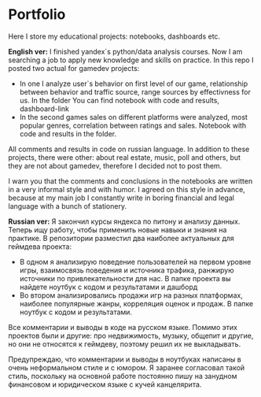 # Portfolio
Here I store my educational projects: notebooks, dashboards etc. 

**English ver:**
I finished yandex`s python/data analysis courses. Now I am searching a job to apply new knowledge and skills on practice. In this repo I posted two actual for gamedev projects:
- In one I analyze user`s behavior on first level of our game, relationship between behavior and traffic source, range sources by effectivness for us. In the folder You can find notebook with code and results, dashboard-link
- In the second games sales on different platforms were analyzed, most popular genres, correlation between ratings and sales. Notebook with code and results in the folder.

All comments and results in code on russian language.  In addition to these projects, there were other: about real estate, music, poll and others, but they are not about gamedev, therefore I decided not to post them.

I warn you that the comments and conclusions in the notebooks are written in a very informal style and with humor. I agreed on this style in advance, because at my main job I constantly write in boring financial and legal language with a bunch of stationery.

**Russian ver:**
Я закончил курсы яндекса по питону и анализу данных. Теперь ищу работу, чтобы применить новые навыки и знания на практике. В репозитории разместил два наиболее актуальных для геймдева проекта: 
- В одном я анализирую поведение пользователей на первом уровне игры, взаимосвязь поведения и источника трафика, ранжирую источники по привлекательности для нас. В папке проекта вы найдете ноутбук с кодом и результатами и дашборд
- Во втором анализировались продажи игр на разных платформах, наиболее популярные жанры, корреляция оценок и продаж. В папке ноутбук с кодом и результатами.

Все комментарии и выводы в коде на русском языке. Помимо этих проектов были и другие: про недвижимость, музыку, общепит и другие, но они не относятся к геймдеву, поэтому решил их не выкладывать.

Предупреждаю, что комментарии и выводы в ноутбуках написаны в очень неформальном стиле и с юмором. Я заранее согласовал такой стиль, поскольку на основной работе постоянно пишу на занудном финансовом и юридическом языке с кучей канцелярита.
